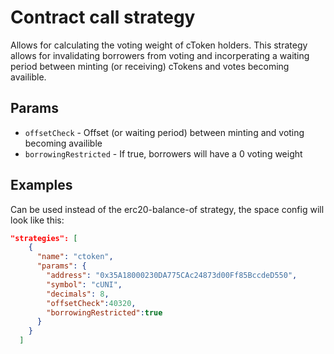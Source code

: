 # Contract call strategy

Allows for calculating the voting weight of cToken holders. This strategy allows for invalidating borrowers from voting and incorperating a waiting period between minting (or receiving) cTokens and votes becoming availible.

## Params

-   `offsetCheck` - Offset (or waiting period) between minting and voting becoming availible
-   `borrowingRestricted` - If true, borrowers will have a 0 voting weight

## Examples

Can be used instead of the erc20-balance-of strategy, the space config will look like this:

```JSON
"strategies": [
    {
      "name": "ctoken",
      "params": {
        "address": "0x35A18000230DA775CAc24873d00Ff85BccdeD550",
        "symbol": "cUNI",
        "decimals": 8,
        "offsetCheck":40320,
        "borrowingRestricted":true
      }
    }
  ]
```
